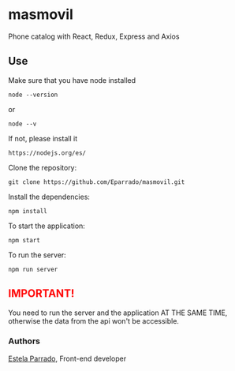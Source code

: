 # masmovil

Phone catalog with React, Redux, Express and Axios
 
## Use

Make sure that you have node installed 
      
    node --version 
 or 
 
    node --v
    
If not, please install it 
      
    https://nodejs.org/es/


Clone the repository:

    git clone https://github.com/Eparrado/masmovil.git


Install the dependencies:

    npm install

To start the application:

    npm start

To run the server:

    npm run server

## <font color=red>IMPORTANT!</font>
You need to run the server and the application AT THE SAME TIME, otherwise the data from the api won't be accessible.

### Authors
[Estela Parrado](https://github.com/Eparrado), Front-end developer


 
 
 
 
 
 
